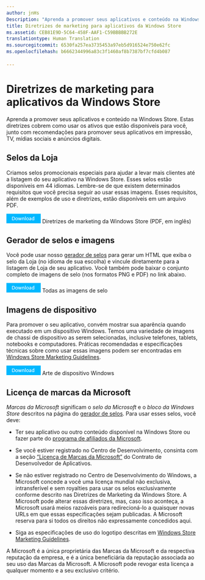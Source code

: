 ```yaml
---
author: jnHs
Description: "Aprenda a promover seus aplicativos e conteúdo na Windows Store. Estas diretrizes cobrem como usar os ativos que estão disponíveis para você, junto com recomendações para promover seus aplicativos em impressão, TV, mídias sociais e anúncios digitais."
title: Diretrizes de marketing para aplicativos da Windows Store
ms.assetid: CEB81E9D-5C64-458F-AAF1-C59BBBBB272E
translationtype: Human Translation
ms.sourcegitcommit: 6530fa257ea3735453a97eb5d916524e750e62fc
ms.openlocfilehash: b6662344996a83c3f1460af8b7387bf7cfd4b087

---
```


# Diretrizes de marketing para aplicativos da Windows Store

Aprenda a promover seus aplicativos e conteúdo na Windows Store. Estas diretrizes cobrem como usar os ativos que estão disponíveis para você, junto com recomendações para promover seus aplicativos em impressão, TV, mídias sociais e anúncios digitais.

## Selos da Loja

Criamos selos promocionais especiais para ajudar a levar mais clientes até a listagem do seu aplicativo na Windows Store. Esses selos estão disponíveis em 44 idiomas. Lembre-se de que existem determinados requisitos que você precisa seguir ao usar essas imagens. Esses requisitos, além de exemplos de uso e diretrizes, estão disponíveis em um arquivo PDF.

[![Botão Baixar](images/downloadbutton.png)](http://go.microsoft.com/fwlink/p/?LinkId=529769) Diretrizes de marketing da Windows Store (PDF, em inglês)

## Gerador de selos e imagens

Você pode usar nosso [gerador de selos](http://go.microsoft.com/fwlink/p/?LinkID=534236) para gerar um HTML que exiba o selo da Loja (no idioma de sua escolha) e vincule diretamente para a listagem de Loja de seu aplicativo. Você também pode baixar o conjunto completo de imagens de selo (nos formatos PNG e PDF) no link abaixo.

[![Botão Baixar](images/downloadbutton.png)](http://go.microsoft.com/fwlink/p/?LinkId=529771) Todas as imagens de selo

## Imagens de dispositivo

Para promover o seu aplicativo, convém mostrar sua aparência quando executado em um dispositivo Windows. Temos uma variedade de imagens de chassi de dispositivo as serem selecionadas, inclusive telefones, tablets, notebooks e computadores. Práticas recomendadas e especificações técnicas sobre como usar essas imagens podem ser encontradas em [Windows Store Marketing Guidelines](http://go.microsoft.com/fwlink/p/?LinkId=529769).

[![Botão Baixar](images/downloadbutton.png)](https://go.microsoft.com/fwlink/p/?LinkId=533057) Arte de dispositivo Windows

## Licença de marcas da Microsoft

*Marcas da Microsoft* significam o *selo da Microsoft* e o *bloco da Windows Store* descritos na página do [gerador de selos](http://go.microsoft.com/fwlink/p/?LinkID=534236). Para usar esses selos, você deve:

-   Ter seu aplicativo ou outro conteúdo disponível na Windows Store ou fazer parte do [programa de afiliados da Microsoft](http://go.microsoft.com/fwlink/p/?LinkId=624463).

-   Se você estiver registrado no Centro de Desenvolvimento, consinta com a seção [“Licença de Marcas da Microsoft”](https://msdn.microsoft.com/library/windows/apps/hh694058.aspx#license_to_mark) do Contrato de Desenvolvedor de Aplicativos.

-   Se não estiver registrado no Centro de Desenvolvimento do Windows, a Microsoft concede a você uma licença mundial não exclusiva, intransferível e sem royalties para usar os selos exclusivamente conforme descrito nas Diretrizes de Marketing da Windows Store. A Microsoft pode alterar essas diretrizes, mas, caso isso aconteça, a Microsoft usará meios razoáveis para redirecioná-lo a quaisquer novas URLs em que essas especificações sejam publicadas. A Microsoft reserva para si todos os direitos não expressamente concedidos aqui.

-   Siga as especificações de uso do logotipo descritas em [Windows Store Marketing Guidelines](http://go.microsoft.com/fwlink/p/?LinkId=529769).

A Microsoft é a única proprietária das Marcas da Microsoft e da respectiva reputação da empresa, e é a única beneficiária da reputação associada ao seu uso das Marcas da Microsoft. A Microsoft pode revogar esta licença a qualquer momento e a seu exclusivo critério.

 

 







<!--HONumber=Aug16_HO3-->


